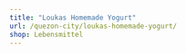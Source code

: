 ```yaml
---
title: "Loukas Homemade Yogurt"
url: /quezon-city/loukas-homemade-yogurt/
shop: Lebensmittel
---
```

